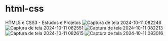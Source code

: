 # html-css
 HTML5 e CSS3 - Estudos e Projetos
![Captura de tela 2024-10-11 082246](https://github.com/user-attachments/assets/7740a8ef-fbab-48f3-b271-9fcd34379f4a) ![Captura de tela 2024-10-11 082551](https://github.com/user-attachments/assets/2fabe7b6-64af-487f-b2b3-8985f3b86dae) ![Captura de tela 2024-10-11 082213](https://github.com/user-attachments/assets/ca4e2937-ef7b-419b-92a3-69a083e690c7) ![Captura de tela 2024-10-11 082615](https://github.com/user-attachments/assets/2e990422-34bf-470e-b021-3fdadb507c12) ![Captura de tela 2024-10-11 083016](https://github.com/user-attachments/assets/230b97fa-1b30-4639-a0b8-117c1f403895)







